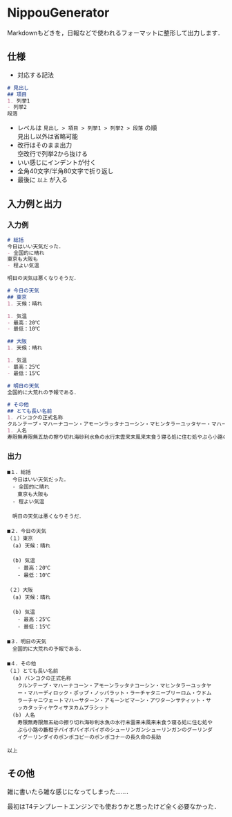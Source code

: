 # NippouGenerator
Markdownもどきを，日報などで使われるフォーマットに整形して出力します．

## 仕様
- 対応する記法
```markdown
# 見出し
## 項目
1. 列挙1
- 列挙2
段落
```
- レベルは `見出し > 項目 > 列挙1 > 列挙2 > 段落` の順  
見出し以外は省略可能  
- 改行はそのまま出力  
空改行で列挙2から抜ける
- いい感じにインデントが付く
- 全角40文字/半角80文字で折り返し
- 最後に `以上` が入る

## 入力例と出力
### 入力例
```markdown
# 総括
今日はいい天気だった．
- 全国的に晴れ
東京も大阪も
- 程よい気温

明日の天気は悪くなりそうだ．

# 今日の天気
## 東京
1. 天候：晴れ

1. 気温
- 最高：20℃
- 最低：10℃

## 大阪
1. 天候：晴れ

1. 気温
- 最高：25℃
- 最低：15℃

# 明日の天気
全国的に大荒れの予報である．

# その他
## とても長い名前
1. バンコクの正式名称
クルンテープ・マハーナコーン・アモーンラッタナコーシン・マヒンタラーユッタヤー・マハーディロック・ポップ・ノッパラット・ラーチャタニーブリーロム・ウドムラーチャニウェートマハーサターン・アモーンピマーン・アワターンサティット・サッカタッティヤウィサヌカムプラシット
1. 人名
寿限無寿限無五劫の擦り切れ海砂利水魚の水行末雲来末風来末食う寝る処に住む処やぶら小路の藪柑子パイポパイポパイポのシューリンガンシューリンガンのグーリンダイグーリンダイのポンポコピーのポンポコナーの長久命の長助
```

### 出力
```
■１．総括
　今日はいい天気だった．
　- 全国的に晴れ
　　東京も大阪も
　- 程よい気温
　　
　明日の天気は悪くなりそうだ．
　
■２．今日の天気
（１）東京
　(a) 天候：晴れ
　　
　(b) 気温
　　- 最高：20℃
　　- 最低：10℃
　　　
（２）大阪
　(a) 天候：晴れ
　　
　(b) 気温
　　- 最高：25℃
　　- 最低：15℃
　　　
■３．明日の天気
　全国的に大荒れの予報である．
　
■４．その他
（１）とても長い名前
　(a) バンコクの正式名称
　　クルンテープ・マハーナコーン・アモーンラッタナコーシン・マヒンタラーユッタヤ
　　ー・マハーディロック・ポップ・ノッパラット・ラーチャタニーブリーロム・ウドム
　　ラーチャニウェートマハーサターン・アモーンピマーン・アワターンサティット・サ
　　ッカタッティヤウィサヌカムプラシット
　(b) 人名
　　寿限無寿限無五劫の擦り切れ海砂利水魚の水行末雲来末風来末食う寝る処に住む処や
　　ぶら小路の藪柑子パイポパイポパイポのシューリンガンシューリンガンのグーリンダ
　　イグーリンダイのポンポコピーのポンポコナーの長久命の長助

以上
```

## その他

雑に書いたら雑な感じになってしまった……．

最初はT4テンプレートエンジンでも使おうかと思ったけど全く必要なかった．
